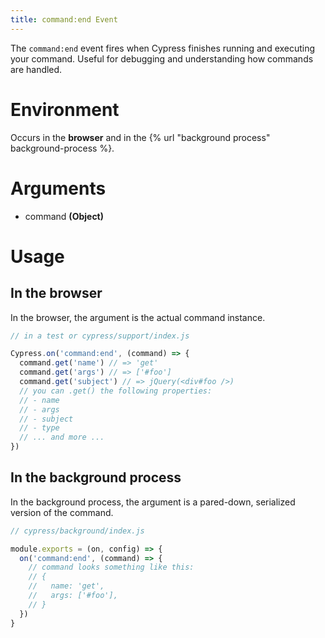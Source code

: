 ```yaml
---
title: command:end Event
---
```


The `command:end` event fires when Cypress finishes running and executing your command. Useful for debugging and understanding how commands are handled.

# Environment

Occurs in the **browser** and in the {% url "background process" background-process %}.

# Arguments

* command **(Object)**

# Usage

## In the browser

In the browser, the argument is the actual command instance.

```javascript
// in a test or cypress/support/index.js

Cypress.on('command:end', (command) => {
  command.get('name') // => 'get'
  command.get('args') // => ['#foo']
  command.get('subject') // => jQuery(<div#foo />)
  // you can .get() the following properties:
  // - name
  // - args
  // - subject
  // - type
  // ... and more ...
})
```

## In the background process

In the background process, the argument is a pared-down, serialized version of the command.

```javascript
// cypress/background/index.js

module.exports = (on, config) => {
  on('command:end', (command) => {
    // command looks something like this:
    // {
    //   name: 'get',
    //   args: ['#foo'],
    // }
  })
}
```
